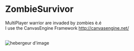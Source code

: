 ZombieSurvivor
==============

MultiPlayer warrior are invaded by zombies è.é <br>
I use the CanvasEngine Framework http://canvasengine.net/<br><br>

<img src="http://nsa33.casimages.com/img/2014/05/24/140524102010727002.png" alt="hebergeur d'image" border="0"/>


